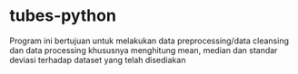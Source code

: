 # tubes-python
Program ini bertujuan untuk melakukan data preprocessing/data cleansing dan data processing khususnya menghitung mean, median dan standar deviasi terhadap dataset yang telah disediakan
